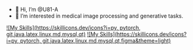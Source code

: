 - 👋 Hi, I’m @U81-A
- 👀 I’m interested in medical image processing and generative tasks.

[![My Skills](https://skillicons.dev/icons?i=py, pytorch, git,java,latex,linux,md,mysql,qt)](https://skillicons.dev)
[![My Skills](https://skillicons.dev/icons?i=py, pytorch, git,java,latex,linux,md,mysql,qt,figma&theme=light)](https://skillicons.dev)

<!---
- 🌱 I’m currently learning 
- 💞️ I’m looking to collaborate on ...
- 📫 How to reach me ...
--->

<!---
U81-A/U81-A is a ✨ special ✨ repository because its `README.md` (this file) appears on your GitHub profile.
You can click the Preview link to take a look at your changes.
--->

